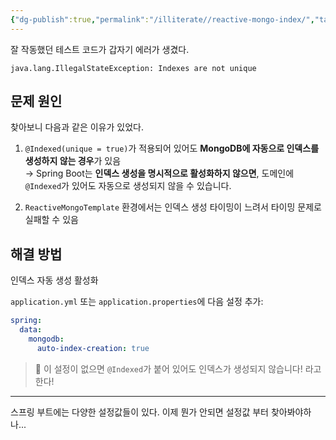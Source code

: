 ```yaml
---
{"dg-publish":true,"permalink":"/illiterate//reactive-mongo-index/","tags":["mongoDB","testcontainer","test"],"noteIcon":"","created":"2025-05-06T21:30:00","updated":"2025-05-06T21:30:18+09:00"}
---
```


잘 작동했던 테스트 코드가 갑자기 에러가 생겼다.

```
java.lang.IllegalStateException: Indexes are not unique
```

## 문제 원인

찾아보니 다음과 같은 이유가 있었다.

1. `@Indexed(unique = true)`가 적용되어 있어도 **MongoDB에 자동으로 인덱스를 생성하지 않는 경우**가 있음  
    → Spring Boot는 **인덱스 생성을 명시적으로 활성화하지 않으면**, 도메인에 `@Indexed`가 있어도 자동으로 생성되지 않을 수 있습니다.
 
2. `ReactiveMongoTemplate` 환경에서는 인덱스 생성 타이밍이 느려서 타이밍 문제로 실패할 수 있음

## 해결 방법

 인덱스 자동 생성 활성화

`application.yml` 또는 `application.properties`에 다음 설정 추가:

```yaml
spring:
  data:
    mongodb:
      auto-index-creation: true
```

> 📝 이 설정이 없으면 `@Indexed`가 붙어 있어도 인덱스가 생성되지 않습니다! 라고 한다!

---
스프링 부트에는 다양한 설정값들이 있다. 이제 뭔가 안되면 설정값 부터 찾아봐야하나...

